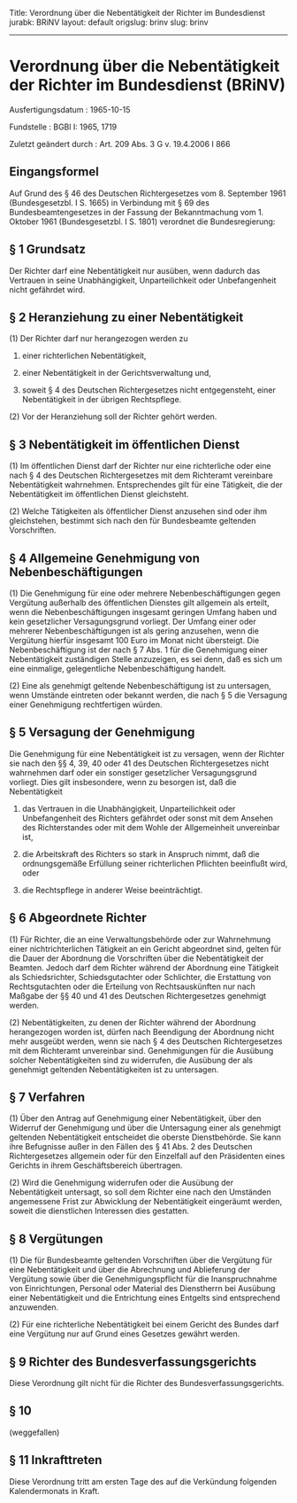 Title: Verordnung über die Nebentätigkeit der Richter im Bundesdienst
jurabk: BRiNV
layout: default
origslug: brinv
slug: brinv

---

# Verordnung über die Nebentätigkeit der Richter im Bundesdienst (BRiNV)

Ausfertigungsdatum
:   1965-10-15

Fundstelle
:   BGBl I: 1965, 1719

Zuletzt geändert durch
:   Art. 209 Abs. 3 G v. 19.4.2006 I 866


## Eingangsformel

Auf Grund des § 46 des Deutschen Richtergesetzes vom 8. September 1961
(Bundesgesetzbl. I S. 1665) in Verbindung mit § 69 des
Bundesbeamtengesetzes in der Fassung der Bekanntmachung vom 1. Oktober
1961 (Bundesgesetzbl. I S. 1801) verordnet die Bundesregierung:


## § 1 Grundsatz

Der Richter darf eine Nebentätigkeit nur ausüben, wenn dadurch das
Vertrauen in seine Unabhängigkeit, Unparteilichkeit oder
Unbefangenheit nicht gefährdet wird.


## § 2 Heranziehung zu einer Nebentätigkeit

(1) Der Richter darf nur herangezogen werden zu

1.  einer richterlichen Nebentätigkeit,


2.  einer Nebentätigkeit in der Gerichtsverwaltung und,


3.  soweit § 4 des Deutschen Richtergesetzes nicht entgegensteht, einer
    Nebentätigkeit in der übrigen Rechtspflege.




(2) Vor der Heranziehung soll der Richter gehört werden.


## § 3 Nebentätigkeit im öffentlichen Dienst

(1) Im öffentlichen Dienst darf der Richter nur eine richterliche oder
eine nach § 4 des Deutschen Richtergesetzes mit dem Richteramt
vereinbare Nebentätigkeit wahrnehmen. Entsprechendes gilt für eine
Tätigkeit, die der Nebentätigkeit im öffentlichen Dienst gleichsteht.

(2) Welche Tätigkeiten als öffentlicher Dienst anzusehen sind oder ihm
gleichstehen, bestimmt sich nach den für Bundesbeamte geltenden
Vorschriften.


## § 4 Allgemeine Genehmigung von Nebenbeschäftigungen

(1) Die Genehmigung für eine oder mehrere Nebenbeschäftigungen gegen
Vergütung außerhalb des öffentlichen Dienstes gilt allgemein als
erteilt, wenn die Nebenbeschäftigungen insgesamt geringen Umfang haben
und kein gesetzlicher Versagungsgrund vorliegt. Der Umfang einer oder
mehrerer Nebenbeschäftigungen ist als gering anzusehen, wenn die
Vergütung hierfür insgesamt 100 Euro im Monat nicht übersteigt. Die
Nebenbeschäftigung ist der nach § 7 Abs. 1 für die Genehmigung einer
Nebentätigkeit zuständigen Stelle anzuzeigen, es sei denn, daß es sich
um eine einmalige, gelegentliche Nebenbeschäftigung handelt.

(2) Eine als genehmigt geltende Nebenbeschäftigung ist zu untersagen,
wenn Umstände eintreten oder bekannt werden, die nach § 5 die
Versagung einer Genehmigung rechtfertigen würden.


## § 5 Versagung der Genehmigung

Die Genehmigung für eine Nebentätigkeit ist zu versagen, wenn der
Richter sie nach den §§ 4, 39, 40 oder 41 des Deutschen
Richtergesetzes nicht wahrnehmen darf oder ein sonstiger gesetzlicher
Versagungsgrund vorliegt. Dies gilt insbesondere, wenn zu besorgen
ist, daß die Nebentätigkeit

1.  das Vertrauen in die Unabhängigkeit, Unparteilichkeit oder
    Unbefangenheit des Richters gefährdet oder sonst mit dem Ansehen des
    Richterstandes oder mit dem Wohle der Allgemeinheit unvereinbar ist,


2.  die Arbeitskraft des Richters so stark in Anspruch nimmt, daß die
    ordnungsgemäße Erfüllung seiner richterlichen Pflichten beeinflußt
    wird, oder


3.  die Rechtspflege in anderer Weise beeinträchtigt.





## § 6 Abgeordnete Richter

(1) Für Richter, die an eine Verwaltungsbehörde oder zur Wahrnehmung
einer nichtrichterlichen Tätigkeit an ein Gericht abgeordnet sind,
gelten für die Dauer der Abordnung die Vorschriften über die
Nebentätigkeit der Beamten. Jedoch darf dem Richter während der
Abordnung eine Tätigkeit als Schiedsrichter, Schiedsgutachter oder
Schlichter, die Erstattung von Rechtsgutachten oder die Erteilung von
Rechtsauskünften nur nach Maßgabe der §§ 40 und 41 des Deutschen
Richtergesetzes genehmigt werden.

(2) Nebentätigkeiten, zu denen der Richter während der Abordnung
herangezogen worden ist, dürfen nach Beendigung der Abordnung nicht
mehr ausgeübt werden, wenn sie nach § 4 des Deutschen Richtergesetzes
mit dem Richteramt unvereinbar sind. Genehmigungen für die Ausübung
solcher Nebentätigkeiten sind zu widerrufen, die Ausübung der als
genehmigt geltenden Nebentätigkeiten ist zu untersagen.


## § 7 Verfahren

(1) Über den Antrag auf Genehmigung einer Nebentätigkeit, über den
Widerruf der Genehmigung und über die Untersagung einer als genehmigt
geltenden Nebentätigkeit entscheidet die oberste Dienstbehörde. Sie
kann ihre Befugnisse außer in den Fällen des § 41 Abs. 2 des Deutschen
Richtergesetzes allgemein oder für den Einzelfall auf den Präsidenten
eines Gerichts in ihrem Geschäftsbereich übertragen.

(2) Wird die Genehmigung widerrufen oder die Ausübung der
Nebentätigkeit untersagt, so soll dem Richter eine nach den Umständen
angemessene Frist zur Abwicklung der Nebentätigkeit eingeräumt werden,
soweit die dienstlichen Interessen dies gestatten.


## § 8 Vergütungen

(1) Die für Bundesbeamte geltenden Vorschriften über die Vergütung für
eine Nebentätigkeit und über die Abrechnung und Ablieferung der
Vergütung sowie über die Genehmigungspflicht für die Inanspruchnahme
von Einrichtungen, Personal oder Material des Dienstherrn bei Ausübung
einer Nebentätigkeit und die Entrichtung eines Entgelts sind
entsprechend anzuwenden.

(2) Für eine richterliche Nebentätigkeit bei einem Gericht des Bundes
darf eine Vergütung nur auf Grund eines Gesetzes gewährt werden.


## § 9 Richter des Bundesverfassungsgerichts

Diese Verordnung gilt nicht für die Richter des
Bundesverfassungsgerichts.


## § 10

(weggefallen)


## § 11 Inkrafttreten

Diese Verordnung tritt am ersten Tage des auf die Verkündung folgenden
Kalendermonats in Kraft.

